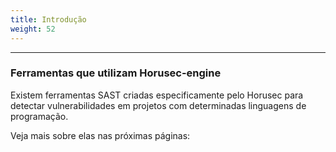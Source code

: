 ```yaml
---
title: Introdução
weight: 52
---
```


---

### Ferramentas que utilizam Horusec-engine 

Existem ferramentas SAST criadas especificamente pelo Horusec para detectar vulnerabilidades em projetos com determinadas linguagens de programação. 

Veja mais sobre elas nas próximas páginas:
